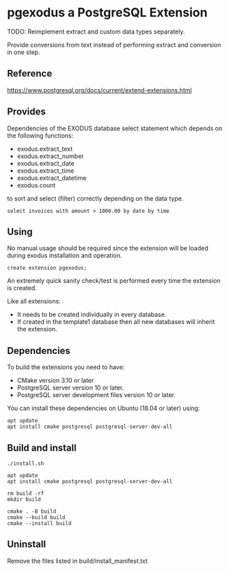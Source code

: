 # pgexodus a PostgreSQL Extension

TODO: Reimplement extract and custom data types separately.

Provide conversions from text instead of performing extract and conversion in one step.

## Reference

https://www.postgresql.org/docs/current/extend-extensions.html

## Provides

Dependencies of the EXODUS database select statement which depends on the following functions:

* exodus.extract_text
* exodus.extract_number
* exodus.extract_date
* exodus.extract_time
* exodus.extract_datetime
* exodus.count

to sort and select (filter) correctly depending on the data type.

```
select invoices with amount > 1000.00 by date by time
```

## Using

No manual usage should be required since the extension will be loaded during exodus installation and operation.

```
create extension pgexodus;
```

An extremely quick sanity check/test is performed every time the extension is created.

Like all extensions:
- It needs to be created individually in every database.
- If created in the template1 database then all new databases will inherit the extension.

## Dependencies

To build the extensions you need to have:
- CMake version 3.10 or later
- PostgreSQL server version 10 or later.
- PostgreSQL server development files version 10 or later.

You can install these dependencies on Ubuntu (18.04 or later) using:

```
apt update
apt install cmake postgresql postgresql-server-dev-all
```

## Build and install

```./install.sh```

```
apt update
apt install cmake postgresql postgresql-server-dev-all

rm build -rf
mkdir build

cmake . -B build
cmake --build build
cmake --install build
```
## Uninstall

Remove the files listed in build/install_manifest.txt
